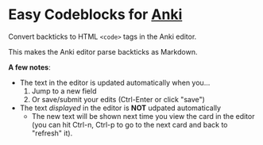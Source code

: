 # Easy Codeblocks for [Anki](https://apps.ankiweb.net/)

Convert backticks to HTML `<code>` tags in the Anki editor.

This makes the Anki editor parse backticks as Markdown.

**A few notes**:

- The text in the editor is updated automatically when you...
  1. Jump to a new field
  2. Or save/submit your edits (Ctrl-Enter or click "save")
- The text _displayed_ in the editor is **NOT** udpated automatically
  - The new text will be shown next time you view the card in the editor (you can hit Ctrl-n, Ctrl-p to go to the next card and back to "refresh" it). 
